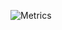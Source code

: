 ![Metrics](https://metrics.lecoq.io/PoloLacoste?template=classic&projects=1&stars=1&languages=1&isocalendar=1&followup=1&isocalendar.duration=half-year&projects.limit=4&stars.limit=4&config.timezone=Europe%2FParis)
